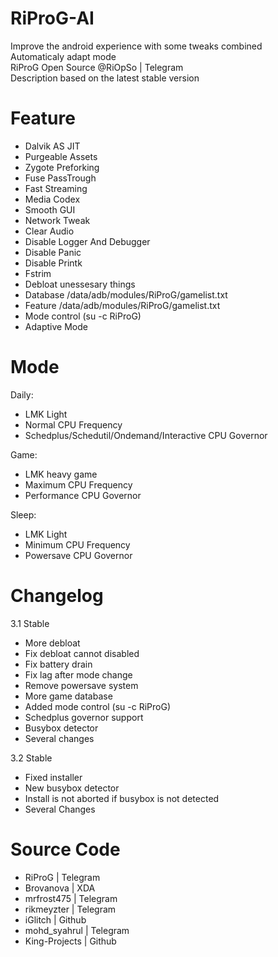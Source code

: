 # RiProG-AI

Improve the android experience with some tweaks combined <br />
Automaticaly adapt  mode <br />
RiProG Open Source @RiOpSo | Telegram  <br />
Description based on the latest stable version   <br />

# Feature
- Dalvik AS JIT
- Purgeable Assets
- Zygote Preforking
- Fuse PassTrough
- Fast Streaming
- Media Codex
- Smooth GUI
- Network Tweak
- Clear Audio
- Disable Logger And Debugger
- Disable Panic
- Disable Printk
- Fstrim
- Debloat unessesary things
- Database /data/adb/modules/RiProG/gamelist.txt
- Feature /data/adb/modules/RiProG/gamelist.txt
- Mode control (su -c RiProG)
- Adaptive Mode

# Mode

Daily:
- LMK Light
- Normal CPU Frequency
- Schedplus/Schedutil/Ondemand/Interactive CPU Governor

Game:
- LMK heavy game
- Maximum CPU Frequency
- Performance CPU Governor

Sleep:
- LMK Light
- Minimum CPU Frequency
- Powersave CPU Governor

# Changelog

3.1 Stable
- More debloat
- Fix debloat cannot disabled
- Fix battery drain
- Fix lag after mode change
- Remove powersave system
- More game database
- Added mode control (su -c RiProG)
- Schedplus governor support
- Busybox detector
- Several changes

3.2 Stable
- Fixed installer
- New busybox detector
- Install is not aborted if busybox is not detected
- Several Changes

# Source Code

- RiProG | Telegram
- Brovanova | XDA
- mrfrost475  | Telegram
- rikmeyzter | Telegram
- iGlitch | Github
- mohd_syahrul | Telegram
- King-Projects | Github